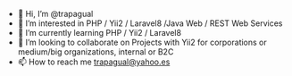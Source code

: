 - 👋 Hi, I’m @trapagual
- 👀 I’m interested in PHP / Yii2 / Laravel8 /Java Web / REST Web Services
- 🌱 I’m currently learning PHP / Yii2 / Laravel8
- 💞️ I’m looking to collaborate on Projects with Yii2 for corporations or medium/big organizations, internal or B2C
- 📫 How to reach me trapagual@yahoo.es

<!---
trapagual/trapagual is a ✨ special ✨ repository because its `README.md` (this file) appears on your GitHub profile.
You can click the Preview link to take a look at your changes.
--->
